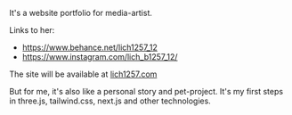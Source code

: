 It's a website portfolio for media-artist.

Links to her:
- https://www.behance.net/lich1257_12
- https://www.instagram.com/lich_b1257_12/

The site will be available at [lich1257.com](http://lich1257.com)

But for me, it's also like a personal story and pet-project.
It's my first steps in three.js, tailwind.css, next.js and other technologies.
